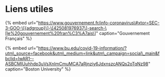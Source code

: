 # Liens utiles

{% embed url="https://www.gouvernement.fr/info-coronavirus\#xtor=SEC-3-GOO-\[{adgroup}\]-\[425081976937\]-search-\[le%20gouvernement%20fran%C3%A7ais\]" caption="Gouvernement Français" %}

{% embed url="https://www.bu.edu/covid-19-information/?utm\_source=facebook&utm\_medium=link&utm\_campaign=social\_main&fbclid=IwAR1--ASBCMIUuhhdp3uVsXnImCmuMCA7aRjnziy6JdxnszcANQs2oTqNz98" caption="Boston University" %}

## 

